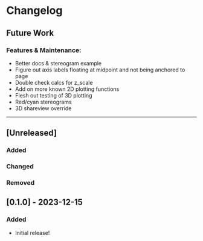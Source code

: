 # Changelog

## Future Work
### Features & Maintenance:
- Better docs & stereogram example
- Figure out axis labels floating at midpoint and not being anchored to page
- Double check calcs for z_scale
- Add on more known 2D plotting functions
- Flesh out testing of 3D plotting
- Red/cyan stereograms
- 3D shareview override

----

## [Unreleased]
### Added    
### Changed    
### Removed    


## [0.1.0] - 2023-12-15
### Added
* Initial release!
